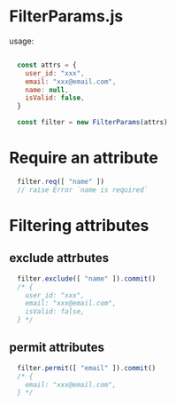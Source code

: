 FilterParams.js
===

usage: 

```javascript

  const attrs = {
    user_id: "xxx",
    email: "xxx@email.com",
    name: null,
    isValid: false,
  }

  const filter = new FilterParams(attrs)
```


# Require an attribute

```javascript
  filter.req([ "name" ])
  // raise Error `name is required`
```

# Filtering attributes

## exclude attrbutes
```javascript
  filter.exclude([ "name" ]).commit()
  /* {
    user_id: "xxx",
    email: "xxx@email.com",
    isValid: false,
  } */
```
## permit attributes
```javascript
  filter.permit([ "email" ]).commit()
  /* {
    email: "xxx@email.com",
  } */
```
